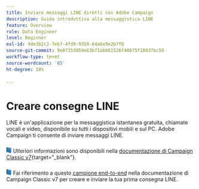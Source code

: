 ```yaml
---
title: Inviare messaggi LINE diretti con Adobe Campaign
description: Guida introduttiva alla messaggistica LINE
feature: Overview
role: Data Engineer
level: Beginner
exl-id: 4de3b2c2-7eb7-4fd9-9350-64a6e9e2b7f8
source-git-commit: 9e07353859e63b71abb61526f40675f18837bc59
workflow-type: tm+mt
source-wordcount: '85'
ht-degree: 18%

---
```


# Creare consegne LINE

LINE è un&#39;applicazione per la messaggistica istantanea gratuita, chiamate vocali e video, disponibile su tutti i dispositivi mobili e sul PC. Adobe Campaign ti consente di inviare messaggi LINE.


![](../assets/do-not-localize/book.png) Ulteriori informazioni sono disponibili nella [documentazione di Campaign Classic v7](https://experienceleague.adobe.com/docs/campaign-classic/using/sending-messages/line-channel.html?lang=it){target=&quot;_blank&quot;}.

![](../assets/do-not-localize/book.png) Fai riferimento a questo [campione end-to-end](https://experienceleague.adobe.com/docs/campaign-classic/using/sending-messages/line-channel.html#example--create-and-send-a-personalized-line-message) nella documentazione di Campaign Classic v7 per creare e inviare la tua prima consegna LINE.

